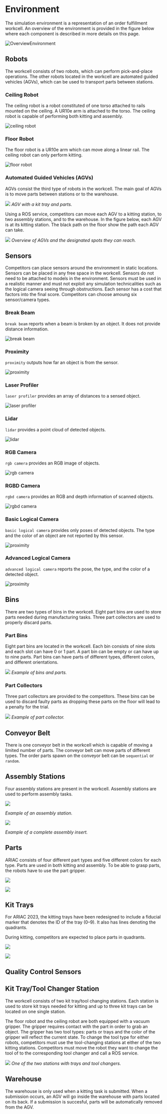 # Environment

The simulation environment is a representation of an order fulfillment workcell. An overview of the environment is provided in the figure below where each component is described in more details on this page.

![OverviewEnvironment](../images/OverviewEnvironment.png)

## Robots

The workcell consists of two robots, which can perform pick-and-place operations. The other robots located in the workcell are automated guided vehicles (AGVs), which can be used to transport parts between stations.

### Ceiling Robot

The ceiling robot is a robot constituted of one torso attached to rails mounted on the ceiling. A UR10e arm is attached to the torso. The ceiling robot is capable of performing both kitting and assembly.

![ceiling robot](../images/CeilingRobot.jpeg)

### Floor Robot

The floor robot is a UR10e arm which can move along a linear rail. The ceiling robot can only perform kitting.

![floor robot](../images/FloorRobot.png)

### Automated Guided Vehicles (AGVs)

AGVs consist the third type of robots in the workcell. The main goal of AGVs is to move parts between stations or to the warehouse. 

![](../images/AGV.png)
*AGV with a kit tray and parts.*

Using a ROS service, competitors can move each AGV to a kitting station, to two assembly stations, and to the warehouse. In the figure below, each AGV is at its kitting station. The black path on the floor show the path each AGV can take. 

![](../images/AGVStation.png)
*Overview of AGVs and the designated spots they can reach.*

## Sensors

Competitors can place sensors around the environment in static locations. Sensors can be placed in any free space in the workcell. Sensors do not need to be attached to models in the environment. Sensors must be used in a realistic manner and must not exploit any simulation technicalities such as the logical camera seeing through obstructions. Each sensor has a cost that factors into the final score. Competitors can choose amoung six sensor/camera types.

### Break Beam

`break beam` reports when a beam is broken by an object. It does not provide distance information.

![break beam](../images/BreakBeam.png)

### Proximity

`proximity` outputs how far an object is from the sensor.

![proximity](../images/Proximity.png)
### Laser Profiler

`laser profiler` provides an array of distances to a sensed object.

![laser profiler](../images/LaserProfiler.png)
### Lidar

`lidar` provides a point cloud of detected objects.

![lidar](../images/Lidar.png)


### RGB Camera

`rgb camera` provides an RGB image of objects.

![rgb camera](../images/RGBCamera.png)

### RGBD Camera

`rgbd camera` provides an RGB and depth information of scanned objects.

![rgbd camera](../images/RGBDCamera.png)


### Basic Logical Camera

`basic logical camera` provides only poses of detected objects. The type and the color of an object are not reported by this sensor.

![proximity](../images/BasicLogicalCamera.png)

### Advanced Logical Camera

`advanced logical camera` reports the pose, the type, and the color of a detected object.

![proximity](../images/AdvancedLogicalCamera.png)

## Bins

There are two types of bins in the workcell. Eight part bins are used to store parts needed during manufacturing tasks. Three part collectors  are used to properly discard parts.

### Part Bins

Eight part bins are located in the workcell. Each bin consists of nine slots and each slot can have 0 or 1 part. A part bin can be empty or can have up to nine parts. Part bins can have parts of different types, different colors, and different orientations. 

![](../images/PartBin.png)
*Example of bins and parts.*

### Part Collectors

Three part collectors are provided to the competitors. These bins can be used to discard faulty parts as dropping these parts on the floor will lead to a penalty for the trial.

![](../images/DisposableBin.png)
*Example of part collector.*

## Conveyor Belt

There is one conveyor belt in the workcell which is capable of moving a limited number of parts. The conveyor belt can move parts of different types. The order parts spawn on the conveyor belt can be `sequential` or `random`.

<!-- ![](../images/ConveyorSequential.png)

*Example of parts spawned sequentially.* -->

## Assembly Stations

Four assembly stations are present in the workcell. Assembly stations are used to perform assembly tasks. 

![](../images/AssemblyStation.png)

*Example of an assembly station.*

![](../images/AssemblyInsert.png)

*Example of a complete assembly insert.*

## Parts

ARIAC consists of four different part types and five different colors for each type. Parts are used in both kitting and assembly. To be able to grasp parts, the robots have to use the part gripper.

![](../images/PartColors.png)


![](../images/PartTypes.png)

## Kit Trays

For ARIAC 2023, the kitting trays have been redesigned to include a fiducial marker that denotes the ID of the tray (0–9). It also has lines denoting the quadrants.

During kitting, competitors are expected to place parts in quadrants.

![](../images/Fiducial.png)

![](../images/Quadrant.png)

## Quality Control Sensors

## Kit Tray/Tool Changer Station

The workcell consists of two kit tray/tool changing stations. Each station is used to store kit trays needed for kitting and up to three kit trays can be located on one single station.

The floor robot and the ceiling robot are both equipped with a vacuum gripper. The gripper requires contact with the part in order to grab an object. The gripper has two tool types: parts or trays and the color of the gripper will reflect the current state. To change the tool type for either robots, competitors must use the tool-changing stations at either of the two kitting stations. Competitors must move the robot they want to change the tool of to the corresponding tool changer and call a ROS service.



![](../images/Table.png)
*One of the two stations with trays and tool changers.*

## Warehouse

The warehouse is only used when a kitting task is submitted. When a submission occurs, an AGV will go inside the warehouse with parts located on its back. If a submission is succesful, parts will be automatically removed from the AGV.

